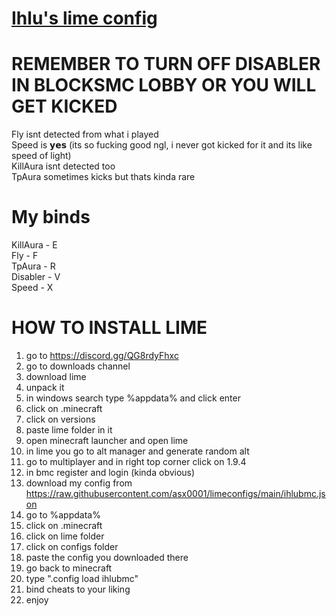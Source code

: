 # [Ihlu's lime config](https://github.com/asx0001/limeconfigs/blob/main/ihlubmc.json)
# REMEMBER TO TURN OFF DISABLER IN BLOCKSMC LOBBY OR YOU WILL GET KICKED
Fly isnt detected from what i played <br /> 
Speed is 𝘆𝗲𝘀 (its so fucking good ngl, i never got kicked for it and its like speed of light) <br />
KillAura isnt detected too  <br />
TpAura sometimes kicks but thats kinda rare <br />

# My binds
KillAura - E <br />
Fly - F <br />
TpAura - R <br />
Disabler - V <br />
Speed - X <br />

# HOW TO INSTALL LIME 
1. go to https://discord.gg/QG8rdyFhxc 
2. go to downloads channel
3. download lime
4. unpack it
5. in windows search type %appdata% and click enter
6. click on .minecraft
7. click on versions 
8. paste lime folder in it 
9. open minecraft launcher and open lime
10. in lime you go to alt manager and generate random alt 
11. go to multiplayer and in right top corner click on 1.9.4
12. in bmc register and login (kinda obvious)
13. download my config from https://raw.githubusercontent.com/asx0001/limeconfigs/main/ihlubmc.json
14. go to %appdata%
15. click on .minecraft
16. click on lime folder
17. click on configs folder
18. paste the config you downloaded there
19. go back to minecraft
20. type ".config load ihlubmc" 
21. bind cheats to your liking 
22. enjoy
